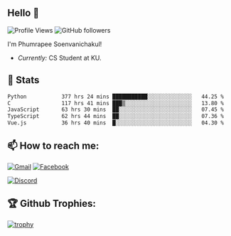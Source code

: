 
<h2>Hello 👋</h2> 

![Profile Views](https://komarev.com/ghpvc/?username=Homiez09&label=Profile%20views&color=0e75b6&style=flat)
![GitHub followers](https://img.shields.io/github/followers/HomieZ09.svg?style=social&label=Follow)


I'm Phumrapee Soenvanichakul!

- <i>Currently:</i> CS Student at KU.

<h2>👀 Stats</h2>

<!--START_SECTION:waka-->

```txt
Python           377 hrs 24 mins ███████████░░░░░░░░░░░░░░   44.25 %
C                117 hrs 41 mins ███▒░░░░░░░░░░░░░░░░░░░░░   13.80 %
JavaScript       63 hrs 30 mins  ██░░░░░░░░░░░░░░░░░░░░░░░   07.45 %
TypeScript       62 hrs 44 mins  ██░░░░░░░░░░░░░░░░░░░░░░░   07.36 %
Vue.js           36 hrs 40 mins  █░░░░░░░░░░░░░░░░░░░░░░░░   04.30 %
```

<!--END_SECTION:waka-->

<h2>📫 How to reach me:</h2>

<a href="mailto:phumrapeesoen1@gmail.com">![Gmail](https://img.shields.io/badge/Gmail-D14836?style=for-the-badge&logo=gmail&logoColor=white)</a> 
<a href="https://web.facebook.com/phumrapee.soenvanichakul.3/">![Facebook](https://img.shields.io/badge/Facebook-4267B2?style=for-the-badge&logo=facebook&logoColor=white)</a>

<a href="https://discord.gg/EWnAEUtFVm">![Discord](https://discord.c99.nl/widget/theme-1/297740667784921089.png)</a> 

<h2>🏆 Github Trophies:</h2>

[![trophy](https://github-profile-trophy.vercel.app/?username=Homiez09&theme=discord&row=1)](https://github.com/ryo-ma/github-profile-trophy)

